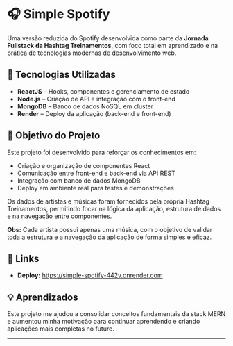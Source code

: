 # 🎧 Simple Spotify

Uma versão reduzida do Spotify desenvolvida como parte da **Jornada Fullstack da Hashtag Treinamentos**, com foco total em aprendizado e na prática de tecnologias modernas de desenvolvimento web.

## 🚀 Tecnologias Utilizadas

- **ReactJS** – Hooks, componentes e gerenciamento de estado
- **Node.js** – Criação de API e integração com o front-end
- **MongoDB** – Banco de dados NoSQL em cluster
- **Render** – Deploy da aplicação (back-end e front-end)

## 🎯 Objetivo do Projeto

Este projeto foi desenvolvido para reforçar os conhecimentos em:

- Criação e organização de componentes React
- Comunicação entre front-end e back-end via API REST
- Integração com banco de dados MongoDB
- Deploy em ambiente real para testes e demonstrações

Os dados de artistas e músicas foram fornecidos pela própria Hashtag Treinamentos, permitindo focar na lógica da aplicação, estrutura de dados e na navegação entre componentes.

**Obs:** Cada artista possui apenas uma música, com o objetivo de validar toda a estrutura e a navegação da aplicação de forma simples e eficaz.

## 🔗 Links

- **Deploy:** https://simple-spotify-442v.onrender.com


## 💡 Aprendizados

Este projeto me ajudou a consolidar conceitos fundamentais da stack MERN e aumentou minha motivação para continuar aprendendo e criando aplicações mais completas no futuro.

---

